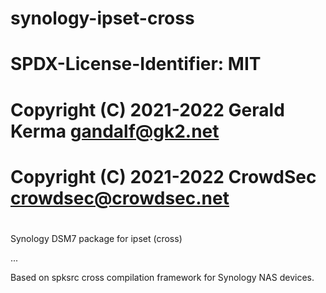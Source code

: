 # synology-ipset-cross
#
# SPDX-License-Identifier: MIT
#
# Copyright (C) 2021-2022 Gerald Kerma <gandalf@gk2.net>
# Copyright (C) 2021-2022 CrowdSec <crowdsec@crowdsec.net>
#

Synology DSM7 package for ipset (cross)

...

Based on spksrc cross compilation framework for Synology NAS devices.
